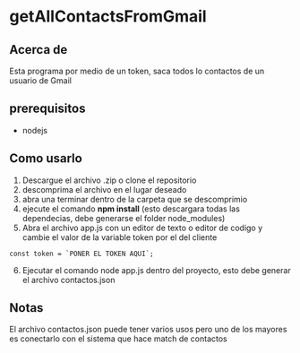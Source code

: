 # getAllContactsFromGmail

## **Acerca de**

Esta programa por medio de un token, saca todos lo contactos de un usuario de Gmail

## prerequisitos

- nodejs

## Como usarlo

1. Descargue el archivo .zip o clone el repositorio
2. descomprima el archivo en el lugar deseado
3. abra una terminar dentro de la carpeta que se descomprimio
4. ejecute el comando **npm install** (esto descargara todas las dependecias, debe generarse el folder node_modules)
5. Abra el archivo app.js con un editor de texto o editor de codigo
   y cambie el valor de la variable token por el del cliente

```
const token = `PONER EL TOKEN AQUI`;
```

6. Ejecutar el comando node app.js dentro del proyecto, esto debe generar el archivo contactos.json


## **Notas**

El archivo contactos.json puede tener varios usos pero uno de los mayores es conectarlo con el sistema que hace match de contactos


